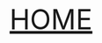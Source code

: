 <p align="center" style="font-size:50px">
    <a href="https://github.com/lsw6684/ComputerScience">HOME</a>
</p>